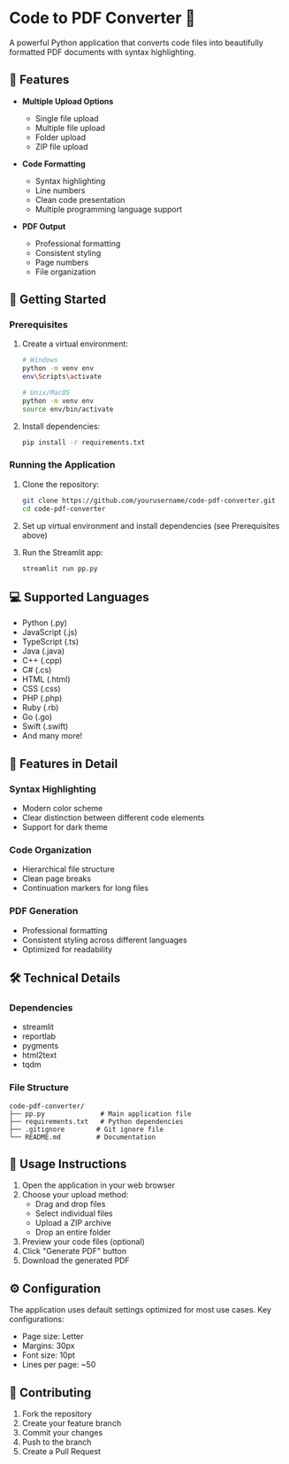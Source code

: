 # Code to PDF Converter 📄

A powerful Python application that converts code files into beautifully formatted PDF documents with syntax highlighting.

## 🌟 Features

- **Multiple Upload Options**
  - Single file upload
  - Multiple file upload
  - Folder upload
  - ZIP file upload

- **Code Formatting**
  - Syntax highlighting
  - Line numbers
  - Clean code presentation
  - Multiple programming language support

- **PDF Output**
  - Professional formatting
  - Consistent styling
  - Page numbers
  - File organization

## 🚀 Getting Started

### Prerequisites

1. Create a virtual environment:
   ```bash
   # Windows
   python -m venv env
   env\Scripts\activate

   # Unix/MacOS
   python -m venv env
   source env/bin/activate
   ```

2. Install dependencies:
   ```bash
   pip install -r requirements.txt
   ```

### Running the Application

1. Clone the repository:
   ```bash
   git clone https://github.com/yourusername/code-pdf-converter.git
   cd code-pdf-converter
   ```

2. Set up virtual environment and install dependencies (see Prerequisites above)

3. Run the Streamlit app:
   ```bash
   streamlit run pp.py
   ```

## 💻 Supported Languages

- Python (.py)
- JavaScript (.js)
- TypeScript (.ts)
- Java (.java)
- C++ (.cpp)
- C# (.cs)
- HTML (.html)
- CSS (.css)
- PHP (.php)
- Ruby (.rb)
- Go (.go)
- Swift (.swift)
- And many more!

## 🎨 Features in Detail

### Syntax Highlighting
- Modern color scheme
- Clear distinction between different code elements
- Support for dark theme

### Code Organization
- Hierarchical file structure
- Clean page breaks
- Continuation markers for long files

### PDF Generation
- Professional formatting
- Consistent styling across different languages
- Optimized for readability

## 🛠️ Technical Details

### Dependencies
- streamlit
- reportlab
- pygments
- html2text
- tqdm

### File Structure
```
code-pdf-converter/
├── pp.py              # Main application file
├── requirements.txt   # Python dependencies
├── .gitignore        # Git ignore file
└── README.md         # Documentation
```

## 📝 Usage Instructions

1. Open the application in your web browser
2. Choose your upload method:
   - Drag and drop files
   - Select individual files
   - Upload a ZIP archive
   - Drop an entire folder
3. Preview your code files (optional)
4. Click "Generate PDF" button
5. Download the generated PDF

## ⚙️ Configuration

The application uses default settings optimized for most use cases. Key configurations:

- Page size: Letter
- Margins: 30px
- Font size: 10pt
- Lines per page: ~50

## 🤝 Contributing

1. Fork the repository
2. Create your feature branch
3. Commit your changes
4. Push to the branch
5. Create a Pull Request
